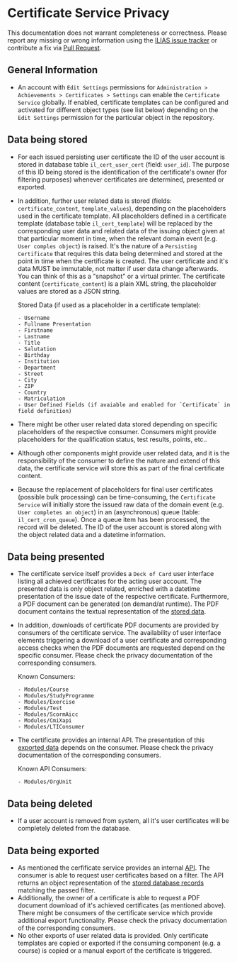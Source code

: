 # Certificate Service Privacy

This documentation does not warrant completeness or correctness. Please report any
missing or wrong information using the [ILIAS issue tracker](https://mantis.ilias.de)
or contribute a fix via [Pull Request](docs/development/contributing.md#pull-request-to-the-repositories).

## General Information

- An account with `Edit Settings` permissions for `Administration > Achievements > Certificates > Settings`
  can enable the `Certificate Service` globally. If enabled, certificate templates can be
  configured and activated for different object types (see list below) depending on the `Edit Settings` permission
  for the particular object in the repository.

## Data being stored

- For each issued persisting user certificate the ID of the user account is stored
  in database table `il_cert_user_cert` (field: `user_id`). The purpose of this ID being stored is the identification of
  the certificate's owner (for filtering purposes) whenever certificates are determined, presented or exported.
- In addition, further user related data is stored (fields: `certificate_content`, `template_values`), depending on the
  placeholders used in the certificate template. All placeholders defined in a certificate template
  (database table `il_cert_template`) will be replaced by the corresponding user data and related data of the
  issuing object given at that particular moment in time, when the relevant domain event (e.g. `User comples object`)
  is raised. It's the nature of a `Persisting Certificate` that requires this data being determined and stored at the
  point in time when the certificate is created. The user certificate and it's data MUST be immutable, not matter if
  user data change afterwards. You can think of this as a "snapshot" or a virtual printer. The certificate
  content (`certificate_content`) is a plain XML string, the placeholder values are stored as a JSON
  string.

    Stored Data (if used as a placeholder in a certificate template):

      - Username
      - Fullname Presentation
      - Firstname
      - Lastname
      - Title
      - Salutation
      - Birthday
      - Institution
      - Department
      - Street
      - City
      - ZIP
      - Country
      - Matriculation
      - User Defined Fields (if avaiable and enabled for `Certificate` in field definition)

- There might be other user related data stored depending on specific placeholders of the respective consumer. Consumers
  might provide placeholders for the qualification status, test results, points, etc..
- Although other components might provide user related data, and it is the responsibility of the consumer
  to define the nature and extend of this data, the certificate service will store this as part of the final certificate
  content.
- Because the replacement of placeholders for final user certificates (possible bulk processing) can be time-consuming, the
  `Certificate Service` will initially store the issued raw data of the domain event (e.g. `User completes an object`) in an
  (asynchronous) queue (table: `il_cert_cron_queue`). Once a queue item has been processed, the record will be deleted.
  The ID of the user account is stored along with the object related data and a datetime information.

## Data being presented

- The certificate service itself provides a `Deck of Card` user interface listing all achieved certificates for the acting
  user account. The presented data is only object related, enriched with a datetime presentation of the issue date
  of the respective certificate. Furthermore, a PDF document can be generated (on demand/at runtime). The PDF document
  contains the textual representation of the [stored data](#data-being-stored).
- In addition, downloads of certificate PDF documents are provided by consumers of the certificate service. The
  availability of user interface elements triggering a download of a user certificate and corresponding access checks
  when the PDF documents are requested depend on the specific consumer. Please check the privacy documentation
  of the corresponding consumers. 

    Known Consumers:

      - Modules/Course
      - Modules/StudyProgramme
      - Modules/Exercise
      - Modules/Test
      - Modules/ScormAicc
      - Modules/CmiXapi
      - Modules/LTIConsumer

- The certificate provides an internal API. The presentation of this [exported data](#data-being-exported)
  depends on the consumer. Please check the privacy documentation of the corresponding consumers.

    Known API Consumers:

      - Modules/OrgUnit

## Data being deleted

- If a user account is removed from system, all it's user certificates will be completely deleted from
  the database.

## Data being exported 

- As mentioned the cerfificate service provides an internal [API](./README.md#api). The consumer is able
  to request user certificates based on a filter. The API returns an object representation of the
  [stored database records](#data-being-stored) matching the passed filter.
- Additionally, the owner of a certificate is able to request a PDF document download of it's achieved
  certificates (as mentioned above). There might be consumers of the certificate service which provide additional
  export functionality. Please check the privacy documentation of the corresponding consumers.
- No other exports of user related data is provided. Only certificate templates are copied or exported if the
  consuming component (e.g. a course) is copied or a manual export of the certificate is triggered.